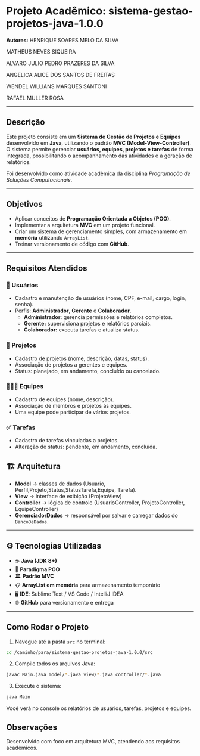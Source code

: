# Projeto Acadêmico: sistema-gestao-projetos-java-1.0.0

 **Autores:** 
 HENRIQUE SOARES MELO DA SILVA
 
 MATHEUS NEVES SIQUEIRA
 
 ALVARO JULIO PEDRO PRAZERES DA SILVA
 
 ANGELICA ALICE DOS SANTOS DE FREITAS
 
 WENDEL WILLIANS MARQUES SANTONI
 
 RAFAEL MULLER ROSA

---

## Descrição  
Este projeto consiste em um **Sistema de Gestão de Projetos e Equipes** desenvolvido em **Java**, utilizando o padrão **MVC (Model-View-Controller)**.  
O sistema permite gerenciar **usuários, equipes, projetos e tarefas** de forma integrada, possibilitando o acompanhamento das atividades e a geração de relatórios.  

Foi desenvolvido como atividade acadêmica da disciplina *Programação de Soluções Computacionais*.  

---

## Objetivos  
- Aplicar conceitos de **Programação Orientada a Objetos (POO)**.  
- Implementar a arquitetura **MVC** em um projeto funcional.  
- Criar um sistema de gerenciamento simples, com armazenamento em **memória** utilizando `ArrayList`.  
- Treinar versionamento de código com **GitHub**.  

---

## Requisitos Atendidos  

### 👥 Usuários  
- Cadastro e manutenção de usuários (nome, CPF, e-mail, cargo, login, senha).  
- Perfis: **Administrador**, **Gerente** e **Colaborador**.  
  - **Administrador:** gerencia permissões e relatórios completos.  
  - **Gerente:** supervisiona projetos e relatórios parciais.  
  - **Colaborador:** executa tarefas e atualiza status.  

### 📂 Projetos  
- Cadastro de projetos (nome, descrição, datas, status).  
- Associação de projetos a gerentes e equipes.  
- Status: planejado, em andamento, concluído ou cancelado.  

### 👨‍👩‍👧 Equipes  
- Cadastro de equipes (nome, descrição).  
- Associação de membros e projetos às equipes.  
- Uma equipe pode participar de vários projetos.  

### ✅ Tarefas  
- Cadastro de tarefas vinculadas a projetos.  
- Alteração de status: pendente, em andamento, concluída.  


## 🏗️ Arquitetura  

- **Model** → classes de dados (Usuario, Perfil,Projeto,Status,StatusTarefa,Equipe, Tarefa).
- **View** → interface de exibição (ProjetoView) 
- **Controller** → lógica de controle (UsuarioController, ProjetoController, EquipeController)
- **GerenciadorDados** → responsável por salvar e carregar dados do `BancoDeDados`.  

---

## ⚙️ Tecnologias Utilizadas  
- ☕ **Java (JDK 8+)**  
- 🧩 **Paradigma POO**  
- 🏛️ **Padrão MVC**  
- 📋 **ArrayList em memória** para armazenamento temporário  
- 🖥️ **IDE**: Sublime Text / VS Code / IntelliJ IDEA  
- 🌐 **GitHub** para versionamento e entrega  

---


## **Como Rodar o Projeto**

1. Navegue até a pasta `src` no terminal:  
```bash
cd /caminho/para/sistema-gestao-projetos-java-1.0.0/src
```

2. Compile todos os arquivos Java:
```bash
javac Main.java model/*.java view/*.java controller/*.java
```

3. Execute o sistema:
```bash
java Main
```
Você verá no console os relatórios de usuários, tarefas, projetos e equipes.

## **Observações**

Desenvolvido com foco em arquitetura MVC, atendendo aos requisitos acadêmicos.
